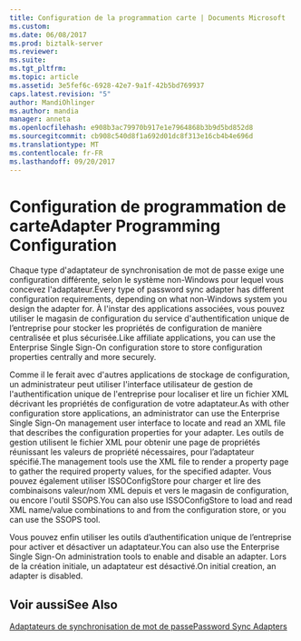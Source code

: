 ```yaml
---
title: Configuration de la programmation carte | Documents Microsoft
ms.custom: 
ms.date: 06/08/2017
ms.prod: biztalk-server
ms.reviewer: 
ms.suite: 
ms.tgt_pltfrm: 
ms.topic: article
ms.assetid: 3e5fef6c-6928-42e7-9a1f-42b5bd769937
caps.latest.revision: "5"
author: MandiOhlinger
ms.author: mandia
manager: anneta
ms.openlocfilehash: e908b3ac79970b917e1e7964868b3b9d5bd852d8
ms.sourcegitcommit: cb908c540d8f1a692d01dc8f313e16cb4b4e696d
ms.translationtype: MT
ms.contentlocale: fr-FR
ms.lasthandoff: 09/20/2017
---
```

# <a name="adapter-programming-configuration"></a><span data-ttu-id="67684-102">Configuration de programmation de carte</span><span class="sxs-lookup"><span data-stu-id="67684-102">Adapter Programming Configuration</span></span>
<span data-ttu-id="67684-103">Chaque type d'adaptateur de synchronisation de mot de passe exige une configuration différente, selon le système non-Windows pour lequel vous concevez l'adaptateur.</span><span class="sxs-lookup"><span data-stu-id="67684-103">Every type of password sync adapter has different configuration requirements, depending on what non-Windows system you design the adapter for.</span></span> <span data-ttu-id="67684-104">À l'instar des applications associées, vous pouvez utiliser le magasin de configuration du service d'authentification unique de l’entreprise pour stocker les propriétés de configuration de manière centralisée et plus sécurisée.</span><span class="sxs-lookup"><span data-stu-id="67684-104">Like affiliate applications, you can use the Enterprise Single Sign-On configuration store to store configuration properties centrally and more securely.</span></span>  
  
 <span data-ttu-id="67684-105">Comme il le ferait avec d'autres applications de stockage de configuration, un administrateur peut utiliser l'interface utilisateur de gestion de l'authentification unique de l'entreprise pour localiser et lire un fichier XML décrivant les propriétés de configuration de votre adaptateur.</span><span class="sxs-lookup"><span data-stu-id="67684-105">As with other configuration store applications, an administrator can use the Enterprise Single Sign-On management user interface to locate and read an XML file that describes the configuration properties for your adapter.</span></span> <span data-ttu-id="67684-106">Les outils de gestion utilisent le fichier XML pour obtenir une page de propriétés réunissant les valeurs de propriété nécessaires, pour l’adaptateur spécifié.</span><span class="sxs-lookup"><span data-stu-id="67684-106">The management tools use the XML file to render a property page to gather the required property values, for the specified adapter.</span></span> <span data-ttu-id="67684-107">Vous pouvez également utiliser ISSOConfigStore pour charger et lire des combinaisons valeur/nom XML depuis et vers le magasin de configuration, ou encore l'outil SSOPS.</span><span class="sxs-lookup"><span data-stu-id="67684-107">You can also use ISSOConfigStore to load and read XML name/value combinations to and from the configuration store, or you can use the SSOPS tool.</span></span>  
  
 <span data-ttu-id="67684-108">Vous pouvez enfin utiliser les outils d’authentification unique de l’entreprise pour activer et désactiver un adaptateur.</span><span class="sxs-lookup"><span data-stu-id="67684-108">You can also use the Enterprise Single Sign-On administration tools to enable and disable an adapter.</span></span> <span data-ttu-id="67684-109">Lors de la création initiale, un adaptateur est désactivé.</span><span class="sxs-lookup"><span data-stu-id="67684-109">On initial creation, an adapter is disabled.</span></span>  
  
## <a name="see-also"></a><span data-ttu-id="67684-110">Voir aussi</span><span class="sxs-lookup"><span data-stu-id="67684-110">See Also</span></span>  
 [<span data-ttu-id="67684-111">Adaptateurs de synchronisation de mot de passe</span><span class="sxs-lookup"><span data-stu-id="67684-111">Password Sync Adapters</span></span>](../core/password-sync-adapters.md)